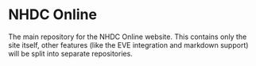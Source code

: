 # NHDC Online
The main repository for the NHDC Online website. This contains only the site itself, other features (like the EVE integration and markdown support) will be split into separate repositories.
